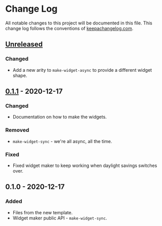 # Change Log
All notable changes to this project will be documented in this file. This change log follows the conventions of [keepachangelog.com](http://keepachangelog.com/).

## [Unreleased]
### Changed
- Add a new arity to `make-widget-async` to provide a different widget shape.

## [0.1.1] - 2020-12-17
### Changed
- Documentation on how to make the widgets.

### Removed
- `make-widget-sync` - we're all async, all the time.

### Fixed
- Fixed widget maker to keep working when daylight savings switches over.

## 0.1.0 - 2020-12-17
### Added
- Files from the new template.
- Widget maker public API - `make-widget-sync`.

[Unreleased]: https://github.com/your-name/day17_clj/compare/0.1.1...HEAD
[0.1.1]: https://github.com/your-name/day17_clj/compare/0.1.0...0.1.1
